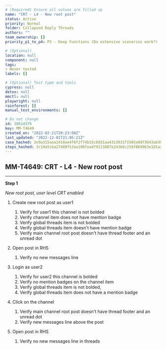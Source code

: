 ```yaml
---
# (Required) Ensure all values are filled up
name: "CRT - L4 - New root post"
status: Active
priority: Normal
folder: Collapsed Reply Threads
authors: ""
team_ownership: []
priority_p1_to_p4: P3 - Deep Functions (Do extensive scenarios work?)

# (Optional)
location: null
component: null
tags: 
- Never tested
labels: []

# (Optional) Test type and tools
cypress: null
detox: null
mmctl: null
playwright: null
rainforest: []
manual_test_environments: []

# Do not change
id: 18614376
key: MM-T4649
created_on: "2022-02-21T20:23:08Z"
last_updated: "2022-12-01T21:05:21Z"
case_hashed: 2e9a315aaa2418ae4f6f2f74b15c0d31aa431303171505a9d73643ab30ee1bc07d8639bac7adfabb47cf263c2d44f2f8
steps_hashed: 3c10a5cba27d89f53aa106fead79113807e243b6c259f869963e1d1aa8a624766e0339d848768226b2ddaafbf1df134b
---
```


<!-- (Auto-generated) Based on frontmatter's "key" and "name" -->

## MM-T4649: CRT - L4 - New root post

---

**Step 1**

_New root post, user level CRT enabled_

1. Create new root post as user1

   1. Verify for user1 this channel is not bolded
   2. Verify channel item does not have mention badge
   3. Verify global threads item is not bolded
   4. Verify global threads item doesn't have mention badge
   5. Verify main channel root post doesn't have thread footer and an unread dot

2. Open post in RHS

   1. Verify no new messages line

3. Login as user2

   1. Verify for user2 this channel is bolded
   2. Verify no mention badges on the channel item
   3. Verify global threads item is not bolded, 
   4. Verify global threads item does not have a mention badge

4. Click on the channel

   1. Verify main channel root post doesn't have thread footer and an unread dot 
   2. Verify new messages line above the post

5. Open post in RHS 

   1. Verify no new messages line in threads
